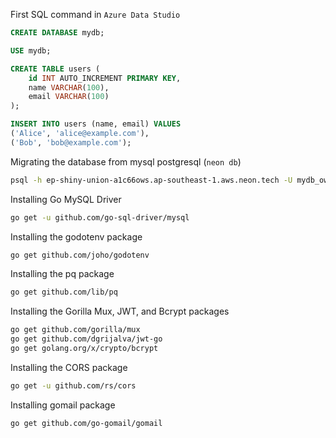 First SQL command in `Azure Data Studio`

```sql
CREATE DATABASE mydb;

USE mydb;

CREATE TABLE users (
    id INT AUTO_INCREMENT PRIMARY KEY,
    name VARCHAR(100),
    email VARCHAR(100)
);

INSERT INTO users (name, email) VALUES
('Alice', 'alice@example.com'),
('Bob', 'bob@example.com');
```

Migrating the database from mysql postgresql (`neon db`)

```bash
psql -h ep-shiny-union-a1c66ows.ap-southeast-1.aws.neon.tech -U mydb_owner -d mydb -f backup.sql
```

Installing Go MySQL Driver

```bash
go get -u github.com/go-sql-driver/mysql
```

Installing the godotenv package

```bash
go get github.com/joho/godotenv
```

Installing the pq package

```bash
go get github.com/lib/pq
```

Installing the Gorilla Mux, JWT, and Bcrypt packages

```bash
go get github.com/gorilla/mux
go get github.com/dgrijalva/jwt-go
go get golang.org/x/crypto/bcrypt
```

Installing the CORS package

```bash
go get -u github.com/rs/cors
```

Installing gomail package

```bash
go get github.com/go-gomail/gomail
```
